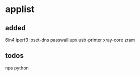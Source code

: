 # applist
## added
6in4
iperf3
ipset-dns
passwall
upx
usb-printer
xray-core
zram

## todos
nps
python


